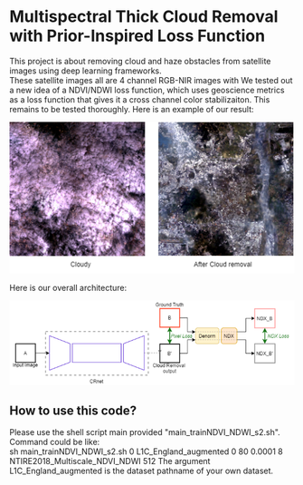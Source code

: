 # Multispectral Thick Cloud Removal with Prior-Inspired Loss Function
This project is about removing cloud and haze obstacles from satellite images using deep learning frameworks.  
These satellite images all are 4 channel RGB-NIR images with 
We tested out a new idea of a NDVI/NDWI loss function, which uses geoscience metrics as a loss function that gives it a cross channel color stabilizaiton. This remains to be tested thoroughly. Here is an example of our result:  
  
![result](/images/cloud_decloud.png)

Here is our overall architecture:  
  
![architecture](/images/System_Cloud_Removal_with_NDX_Loss.png)

## How to use this code?
Please use the shell script main provided "main_trainNDVI_NDWI_s2.sh".  
Command could be like:  
sh main_trainNDVI_NDWI_s2.sh 0 L1C_England_augmented 0 80 0.0001 8 NTIRE2018_Multiscale_NDVI_NDWI 512
The argument L1C_England_augmented is the dataset pathname of your own dataset. 
